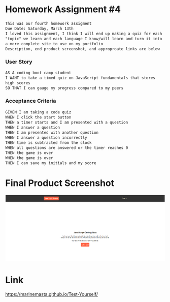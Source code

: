 # Homework Assignment #4

```
This was our fourth homework assigment
Due Date: Saturday, March 13th
I loved this assignment, I think I will end up making a quiz for each "topic" we learn and each language I know/will learn and turn it into a more complete site to use on my portfolio
Description, end product screenshot, and approproate links are below
```

### User Story

```
AS A coding boot camp student
I WANT to take a timed quiz on JavaScript fundamentals that stores high scores
SO THAT I can gauge my progress compared to my peers
```

### Acceptance Criteria

```
GIVEN I am taking a code quiz
WHEN I click the start button
THEN a timer starts and I am presented with a question
WHEN I answer a question
THEN I am presented with another question
WHEN I answer a question incorrectly
THEN time is subtracted from the clock
WHEN all questions are answered or the timer reaches 0
THEN the game is over
WHEN the game is over
THEN I can save my initials and my score
```

# Final Product Screenshot

![](https://github.com/MarineMasta/Test-Yourself/blob/main/assets/images/Screenshot.png?raw=true "Screenshot")

# Link

https://marinemasta.github.io/Test-Yourself/